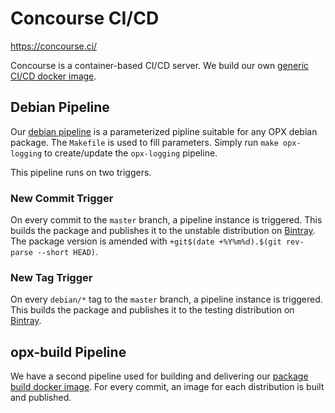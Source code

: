 # Concourse CI/CD

https://concourse.ci/

Concourse is a container-based CI/CD server. We build our own [generic CI/CD
docker image](https://hub.docker.com/r/opxhub/concourse/).

## Debian Pipeline

Our [debian pipeline](../../concourse/ci/debian.pipeline.yml) is a
parameterized pipline suitable for any OPX debian package. The `Makefile` is
used to fill parameters. Simply run `make opx-logging` to create/update the
`opx-logging` pipeline.

This pipeline runs on two triggers.

### New Commit Trigger

On every commit to the `master` branch, a pipeline instance is triggered. This
builds the package and publishes it to the unstable distribution on
[Bintray](https://bintray.com/open-switch/opx-apt). The package version is
amended with `+git$(date +%Y%m%d).$(git rev-parse --short HEAD)`.

### New Tag Trigger

On every `debian/*` tag to the `master` branch, a pipeline instance is
triggered. This builds the package and publishes it to the testing
distribution on [Bintray](https://bintray.com/open-switch/opx-apt).

## opx-build Pipeline

We have a second pipeline used for building and delivering our [package build
docker image](https://hub.docker.com/r/opxhub/build/). For every commit, an
image for each distribution is built and published.

